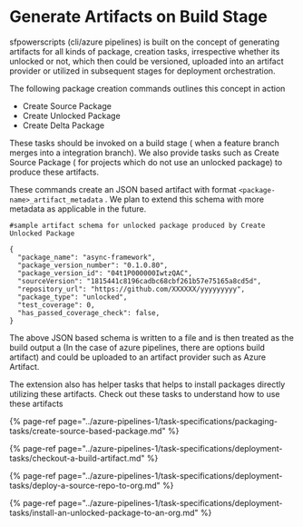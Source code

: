 # Generate Artifacts on Build Stage

sfpowerscripts \(cli/azure pipelines\) is built on the concept of generating artifacts for all kinds of package,  creation tasks, irrespective whether its unlocked or not, which then could be versioned, uploaded into an artifact provider or utilized in subsequent stages for deployment orchestration. 

The following package creation commands outlines this concept in action

* Create Source Package
* Create Unlocked Package
* Create Delta Package

These tasks should be invoked on a build stage \( when a feature branch merges into a integration branch\).   We also provide tasks such as Create Source Package \( for projects which do not use an unlocked package\) to produce these artifacts.



These commands create an JSON based artifact with format `<package-name>_artifact_metadata` . We plan to extend this schema with more metadata as applicable in the future.

```text
#sample artifact schema for unlocked package produced by Create Unlocked Package

{
  "package_name": "async-framework",
  "package_version_number": "0.1.0.80",
  "package_version_id": "04t1P000000IwtzQAC",
  "sourceVersion": "1815441c8196cadbc68cbf261b57e75165a8cd5d",
  "repository_url": "https://github.com/XXXXXX/yyyyyyyyy",
  "package_type": "unlocked",
  "test_coverage": 0,
  "has_passed_coverage_check": false,
}

```

The above JSON based schema is written to a file and is then treated as the build output a \(In the case of azure pipelines, there are options build artifact\) and could be uploaded to an artifact provider such as Azure Artifact.

The extension also has helper tasks that helps to install packages directly utilizing these artifacts. Check out these tasks to understand how to use these artifacts

{% page-ref page="../azure-pipelines-1/task-specifications/packaging-tasks/create-source-based-package.md" %}

{% page-ref page="../azure-pipelines-1/task-specifications/deployment-tasks/checkout-a-build-artifact.md" %}

{% page-ref page="../azure-pipelines-1/task-specifications/deployment-tasks/deploy-a-source-repo-to-org.md" %}

{% page-ref page="../azure-pipelines-1/task-specifications/deployment-tasks/install-an-unlocked-package-to-an-org.md" %}

